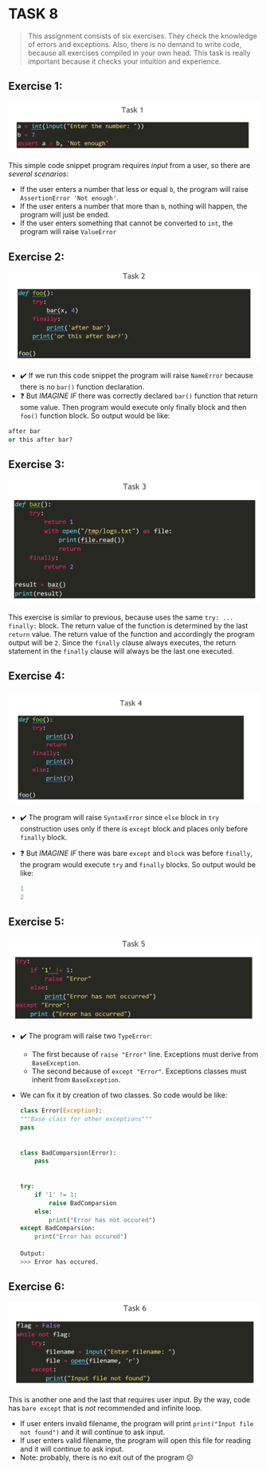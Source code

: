 # TASK 8
> This assignment consists of six exercises. They check the knowledge of errors and exceptions. Also, there is no demand to write code, because all exercises compiled in your own head. This task is really important because it checks your intuition and experience.

## Exercise 1:
![alt-text](TASK_8/ex1.png "Exercise 1")

This simple code snippet program requires _input_ from a user, so there are _several scenarios_:
  * If the user enters a number that less or equal ```b```, the program will raise ```AssertionError 'Not enough'```.
  * If the user enters a number that more than ```b```, nothing will happen, the program will just be ended.
  * If the user enters something that cannot be converted to ```int```, the program will raise ```ValueError```


## Exercise 2:
![alt-text](TASK_8/ex2.png "Exercise 2")
  * ✔️ If we run this code snippet the program will raise ```NameError``` because there is no ```bar()``` function declaration.
  * ❓ But _IMAGINE IF_ there was correctly declared ```bar()``` function that return some value. Then program would execute only finally block and then ```foo()``` function block. So output would be like:

   ```python
   after bar
   or this after bar?
   ```


## Exercise 3:
![alt-text](TASK_8/ex3.png "Exercise 3")

This exercise is similar to previous, because uses the same ```try: ... finally:``` block. The return value of the function is determined by the last ```return``` value. The return value of the function and accordingly the program output will be ```2```. Since the ```finally``` clause always executes, the return statement in the ```finally``` clause will always be the last one executed.


## Exercise 4:
![alt-text](TASK_8/ex4.png "Exercise 4")

  * ✔️ The program will raise ```SyntaxError``` since ```else``` block in ```try``` construction uses only if there is ```except``` block and places only before ```finally``` block.
  * ❓ But _IMAGINE IF_ there was bare ```except``` and ```block``` was before ```finally```, the program would execute ```try``` and ```finally``` blocks. So output would be like:

    ```python
    1
    2
    ```


## Exercise 5:
![alt-text](TASK_8/ex5.png "Exercise 5")
  * ✔️ The program will raise two ```TypeError```:
    * The first because of ```raise "Error"``` line. Exceptions must derive from ```BaseException```.
    * The second because of ```except "Error"```. Exceptions classes must inherit from ```BaseException```.
  * We can fix it by creation of two classes. So code would be like:

    ```python
    class Error(Exception):
    """Base class for other exceptions"""
    pass


    class BadComparsion(Error):
        pass


    try:
        if '1' != 1:
            raise BadComparsion
        else:
            print("Error has not occured")
    except BadComparsion:
        print("Error has occured")

    Output:
    >>> Error has occured.
    ```


## Exercise 6:
![alt-text](TASK_8/ex6.png "Exercise 6")

This is another one and the last that requires user input. By the way, code has ```bare except``` that is *not* recommended and infinite loop.
  * If user enters invalid filename, the program will print ```print("Input file not found")``` and it will continue to ask input.
  * If user enters valid filename, the program will open this file for reading and it will continue to ask input.
  * Note: probably, there is no exit out of the program 😕
